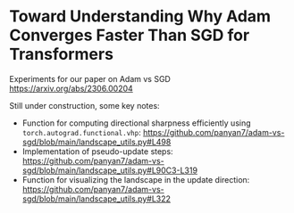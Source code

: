 # Toward Understanding Why Adam Converges Faster Than SGD for Transformers
Experiments for our paper on Adam vs SGD https://arxiv.org/abs/2306.00204

Still under construction, some key notes:
- Function for computing directional sharpness efficiently using `torch.autograd.functional.vhp`: https://github.com/panyan7/adam-vs-sgd/blob/main/landscape_utils.py#L498
- Implementation of pseudo-update steps: https://github.com/panyan7/adam-vs-sgd/blob/main/landscape_utils.py#L90C3-L319
- Function for visualizing the landscape in the update direction: https://github.com/panyan7/adam-vs-sgd/blob/main/landscape_utils.py#L322
